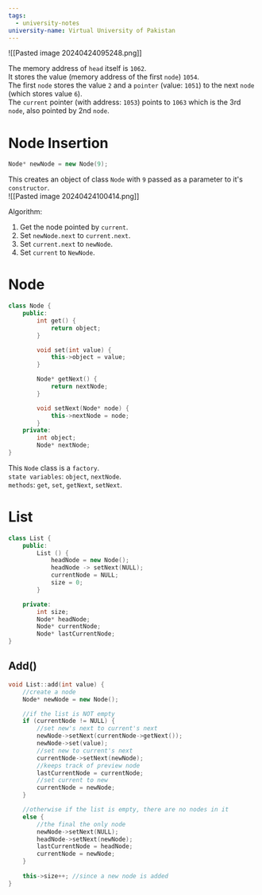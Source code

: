 ```yaml
---
tags:
  - university-notes
university-name: Virtual University of Pakistan
---
```


![[Pasted image 20240424095248.png]]

The memory address of `head` itself is `1062`.  
It stores the value (memory address of the first `node`) `1054`.  
The first `node` stores the value `2` and a `pointer` (value: `1051`) to the next `node` (which stores value `6`).  
The `current` pointer (with address: `1053`) points to `1063` which is the 3rd `node`, also pointed by 2nd `node`.

# Node Insertion

```cpp
Node* newNode = new Node(9);
```

This creates an object of class `Node` with `9` passed as a parameter to it's `constructor`.  
![[Pasted image 20240424100414.png]]

Algorithm: 
1. Get the node pointed by `current`.
2. Set `newNode.next` to `current.next`.
3. Set `current.next` to `newNode`.
4. Set `current` to `NewNode`.

# Node

```cpp
class Node {
	public:
		int get() {
			return object;	
		}

		void set(int value) {
			this->object = value;
		}

		Node* getNext() {
			return nextNode;	
		}

		void setNext(Node* node) {
			this->nextNode = node;
		}
	private:
		int object;
		Node* nextNode;
}
```

This `Node` class is a `factory`.  
`state variables`: `object`, `nextNode`.  
`methods`: `get`, `set`, `getNext`, `setNext`.

# List

```cpp
class List {
	public:
		List () {
			headNode = new Node();
			headNode -> setNext(NULL);
			currentNode = NULL;
			size = 0;
		}

	private:
		int size;
		Node* headNode;
		Node* currentNode;
		Node* lastCurrentNode;
}
```

## Add()

```cpp
void List::add(int value) {
	//create a node
	Node* newNode = new Node();

	//if the list is NOT empty
	if (currentNode != NULL) {
		//set new's next to current's next
		newNode->setNext(currentNode->getNext());
		newNode->set(value);
		//set new to current's next
		currentNode->setNext(newNode);
		//keeps track of preview node
		lastCurrentNode = currentNode;
		//set current to new
		currentNode = newNode;
	}

	//otherwise if the list is empty, there are no nodes in it
	else {
		//the final the only node
		newNode->setNext(NULL);
		headNode->setNext(newNode);
		lastCurrentNode = headNode;
		currentNode = newNode;
	}
	
	this->size++; //since a new node is added
}
```
